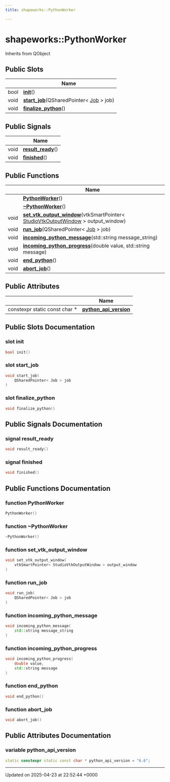 ```yaml
---
title: shapeworks::PythonWorker

---
```


# shapeworks::PythonWorker





Inherits from QObject

## Public Slots

|                | Name           |
| -------------- | -------------- |
| bool | **[init](../Classes/classshapeworks_1_1PythonWorker.md#slot-init)**() |
| void | **[start_job](../Classes/classshapeworks_1_1PythonWorker.md#slot-start-job)**(QSharedPointer< [Job](../Classes/classshapeworks_1_1Job.md) > job) |
| void | **[finalize_python](../Classes/classshapeworks_1_1PythonWorker.md#slot-finalize-python)**() |

## Public Signals

|                | Name           |
| -------------- | -------------- |
| void | **[result_ready](../Classes/classshapeworks_1_1PythonWorker.md#signal-result-ready)**() |
| void | **[finished](../Classes/classshapeworks_1_1PythonWorker.md#signal-finished)**() |

## Public Functions

|                | Name           |
| -------------- | -------------- |
| | **[PythonWorker](../Classes/classshapeworks_1_1PythonWorker.md#function-pythonworker)**() |
| | **[~PythonWorker](../Classes/classshapeworks_1_1PythonWorker.md#function-~pythonworker)**() |
| void | **[set_vtk_output_window](../Classes/classshapeworks_1_1PythonWorker.md#function-set-vtk-output-window)**(vtkSmartPointer< [StudioVtkOutputWindow](../Classes/classshapeworks_1_1StudioVtkOutputWindow.md) > output_window) |
| void | **[run_job](../Classes/classshapeworks_1_1PythonWorker.md#function-run-job)**(QSharedPointer< [Job](../Classes/classshapeworks_1_1Job.md) > job) |
| void | **[incoming_python_message](../Classes/classshapeworks_1_1PythonWorker.md#function-incoming-python-message)**(std::string message_string) |
| void | **[incoming_python_progress](../Classes/classshapeworks_1_1PythonWorker.md#function-incoming-python-progress)**(double value, std::string message) |
| void | **[end_python](../Classes/classshapeworks_1_1PythonWorker.md#function-end-python)**() |
| void | **[abort_job](../Classes/classshapeworks_1_1PythonWorker.md#function-abort-job)**() |

## Public Attributes

|                | Name           |
| -------------- | -------------- |
| constexpr static const char * | **[python_api_version](../Classes/classshapeworks_1_1PythonWorker.md#variable-python-api-version)**  |

## Public Slots Documentation

### slot init

```cpp
bool init()
```


### slot start_job

```cpp
void start_job(
    QSharedPointer< Job > job
)
```


### slot finalize_python

```cpp
void finalize_python()
```


## Public Signals Documentation

### signal result_ready

```cpp
void result_ready()
```


### signal finished

```cpp
void finished()
```


## Public Functions Documentation

### function PythonWorker

```cpp
PythonWorker()
```


### function ~PythonWorker

```cpp
~PythonWorker()
```


### function set_vtk_output_window

```cpp
void set_vtk_output_window(
    vtkSmartPointer< StudioVtkOutputWindow > output_window
)
```


### function run_job

```cpp
void run_job(
    QSharedPointer< Job > job
)
```


### function incoming_python_message

```cpp
void incoming_python_message(
    std::string message_string
)
```


### function incoming_python_progress

```cpp
void incoming_python_progress(
    double value,
    std::string message
)
```


### function end_python

```cpp
void end_python()
```


### function abort_job

```cpp
void abort_job()
```


## Public Attributes Documentation

### variable python_api_version

```cpp
static constexpr static const char * python_api_version = "6.6";
```


-------------------------------

Updated on 2025-04-23 at 22:52:44 +0000